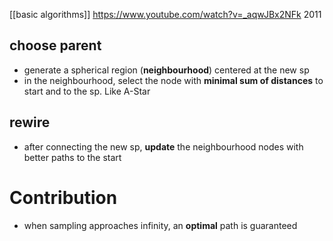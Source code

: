 [[basic algorithms]]
https://www.youtube.com/watch?v=_aqwJBx2NFk
2011
## choose parent
- generate a spherical region (**neighbourhood**) centered at the new sp 
- in the neighbourhood, select the node with **minimal sum of distances** to start and to the sp. Like A-Star
## rewire
- after connecting the new sp, **update** the neighbourhood nodes with better paths to the start

# Contribution
- when sampling approaches infinity, an **optimal** path is guaranteed